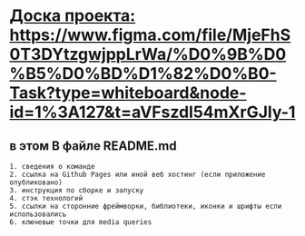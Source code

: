 # [Доска проекта: https://www.figma.com/file/MjeFhS0T3DYtzgwjppLrWa/%D0%9B%D0%B5%D0%BD%D1%82%D0%B0-Task?type=whiteboard&node-id=1%3A127&t=aVFszdl54mXrGJly-1 ](https://www.figma.com/file/MjeFhS0T3DYtzgwjppLrWa/%D0%9B%D0%B5%D0%BD%D1%82%D0%B0-Task?type=whiteboard&node-id=1%3A127&t=aVFszdl54mXrGJly-1)
## в этом В файле README.md
    1. сведения о команде
    2. ссылка на Github Pages или иной веб хостинг (если приложение опубликовано)
    3. инструкция по сборке и запуску
    4. стэк технологий
    5. ссылки на сторонние фреймворки, библиотеки, иконки и шрифты если использовались
    6. ключевые точки для media queries
